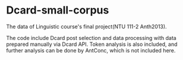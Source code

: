 # Dcard-small-corpus

The data of Linguistic course's final project(NTU 111-2 Anth2013).

The code include Dcard post selection and data processing with data prepared manually via Dcard API. Token analysis is also included, and further analysis can be done by AntConc, which is not included here.
